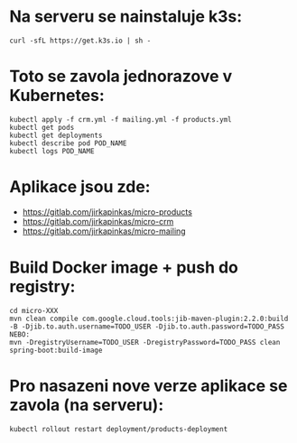 # Na serveru se nainstaluje k3s:

    curl -sfL https://get.k3s.io | sh -

# Toto se zavola jednorazove v Kubernetes:

    kubectl apply -f crm.yml -f mailing.yml -f products.yml
    kubectl get pods
    kubectl get deployments
    kubectl describe pod POD_NAME
    kubectl logs POD_NAME

# Aplikace jsou zde:

- https://gitlab.com/jirkapinkas/micro-products
- https://gitlab.com/jirkapinkas/micro-crm
- https://gitlab.com/jirkapinkas/micro-mailing

# Build Docker image + push do registry:

    cd micro-XXX
    mvn clean compile com.google.cloud.tools:jib-maven-plugin:2.2.0:build -B -Djib.to.auth.username=TODO_USER -Djib.to.auth.password=TODO_PASS
    NEBO:
    mvn -DregistryUsername=TODO_USER -DregistryPassword=TODO_PASS clean spring-boot:build-image

# Pro nasazeni nove verze aplikace se zavola (na serveru):

    kubectl rollout restart deployment/products-deployment
